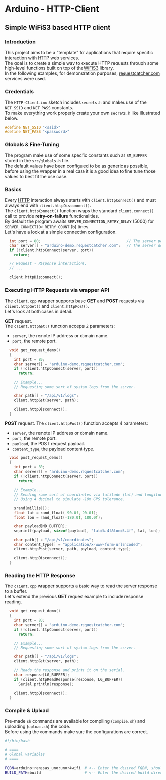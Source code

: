 # Arduino - HTTP-Client

## Simple WiFiS3 based HTTP client

### Introduction

This project aims to be a "template" for applications that require specific interaction with [HTTP](https://en.wikipedia.org/wiki/HTTP) web services.  
The goal is to create a simple way to execute [HTTP](https://en.wikipedia.org/wiki/HTTP) requests through some high-level functions built on top of the [WiFiS3](https://github.com/arduino/ArduinoCore-renesas/tree/main/libraries/WiFiS3) library.  
In the following examples, for demonstration purposes, [requestcatcher.com](https://requestcatcher.com/) services were used.

### Credentials

The `HTTP-Client.ino` sketch includes `secrets.h` and makes use of the `NET_SSID` and `NET_PASS` constants.  
To make everything work properly create your own `secrets.h` like illustrated below.

```c
#define NET_SSID "<ssid>"
#define NET_PASS "<password>"
```

### Globals & Fine-Tuning

The program make use of some specific constants such as `SM_BUFFER` stored in the `src/globals.h` file.  
The default values have been configured to be as generic as possible, before using the wrapper in a real case it is a good idea to fine tune those values to best fit the use case.

### Basics

Every [HTTP](https://en.wikipedia.org/wiki/HTTP) interaction always starts with `client.httpConnect()` and must always end with `client.httpDisconnect()`.  
The `client.httpConnect()` function wraps the standard `client.connect()` call to provide **retry-on-failure** functionalities.  
By default the program awaits `SERVER_CONNECTION_RETRY_DELAY` (5000) for `SERVER_CONNECTION_RETRY_COUNT` (5) times.  
Let's have a look at a simple connection configuration.

```c
  int port = 80;                                       // The server port, usually 80 (TCP/HTTP) or 443 (TCP/HTTPS).
  char server[] = "arduino-demo.requestcatcher.com";   // The server domain or IP address.
  if (!client.httpConnect(server, port))
    return;

  // Request - Response interactions.
  // ... 

  client.httpDisconnect();
```

### Executing HTTP Requests via wrapper API

The `client.cpp` wrapper supports basic **GET** and **POST** requests via `client.httpGet()` and `client.httpPost()`.  
Let's look at both cases in detail.

**GET** request.  
The `client.httpGet()` function accepts 2 parameters:

- `server`, the remote IP address or domain name.
- `port`, the remote port.

```c
  void get_request_demo()
  {
    int port = 80;
    char server[] = "arduino-demo.requestcatcher.com";
    if (!client.httpConnect(server, port))
      return;

    // Example...
    // Requesting some sort of system logs from the server.

    char path[] = "/api/v1/logs";
    client.httpGet(server, path);

    client.httpDisconnect();
  }
```

**POST** request.
The `client.httpPost()` function accepts 4 parameters:

- `server`, the remote IP address or domain name.
- `port`, the remote port.
- `payload`, the POST request payload.
- `content_type`, the payload content-type.

```c
  void post_request_demo()
  {
    int port = 80;
    char server[] = "arduino-demo.requestcatcher.com";
    if (!client.httpConnect(server, port))
      return;

    // Example...
    // Sending some sort of coordinates via latitude (lat) and longitude (log) to the server.
    // Using 4 decimal to simulate ~10m GPS tolerance.

    srand(millis());
    float lat = rand_float(-90.0f, 90.0f);
    float lon = rand_float(-180.0f, 180.0f);

    char payload[MD_BUFFER];
    snprintf(payload, sizeof(payload), "lat=%.4f&lon=%.4f", lat, lon);

    char path[] = "/api/v1/coordinates";
    char content_type[] = "application/x-www-form-urlencoded";
    client.httpPost(server, path, payload, content_type);

    client.httpDisconnect();
  }
```

### Reading the HTTP Response

The `client.cpp` wrapper supports a basic way to read the server response to a buffer.  
Let's extend the previous **GET** request example to include response reading.

```c
  void get_request_demo()
  {
    int port = 80;
    char server[] = "arduino-demo.requestcatcher.com";
    if (!client.httpConnect(server, port))
      return;

    // Example...
    // Requesting some sort of system logs from the server.

    char path[] = "/api/v1/logs";
    client.httpGet(server, path);

    // Reads the response and prints it on the serial.
    char response[LG_BUFFER];
    if (client.httpReadResponse(response, LG_BUFFER))
      Serial.println(response);

    client.httpDisconnect();
  }
```

### Compile & Upload

Pre-made `sh` commands are available for compiling (`compile.sh`) and uploading (`upload.sh`) the code.  
Before using the commands make sure the configurations are correct.

```bash
#!/bin/bash

# ====
# Global variables
# ====

FQBN=arduino:renesas_uno:unor4wifi  # <-- Enter the desired FQBN, should be something like "arduino:renesas_uno:unor4wifi"
BUILD_PATH=build                    # <-- Enter the desired build directory path, should be somethind like "build"
```
